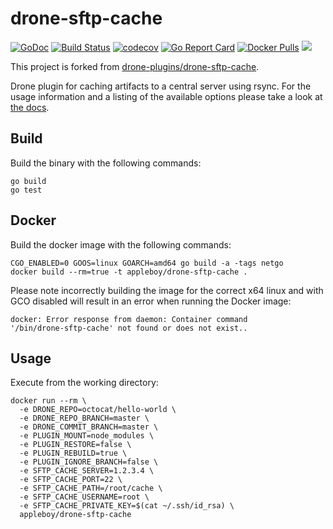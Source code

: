 # drone-sftp-cache

[![GoDoc](https://godoc.org/github.com/appleboy/drone-sftp-cache?status.svg)](https://godoc.org/github.com/appleboy/drone-sftp-cache) [![Build Status](http://drone.wu-boy.com/api/badges/appleboy/drone-sftp-cache/status.svg)](http://drone.wu-boy.com/appleboy/drone-sftp-cache) [![codecov](https://codecov.io/gh/appleboy/drone-sftp-cache/branch/master/graph/badge.svg)](https://codecov.io/gh/appleboy/drone-sftp-cache) [![Go Report Card](https://goreportcard.com/badge/github.com/appleboy/drone-sftp-cache)](https://goreportcard.com/report/github.com/appleboy/drone-sftp-cache) [![Docker Pulls](https://img.shields.io/docker/pulls/appleboy/drone-sftp-cache.svg)](https://hub.docker.com/r/appleboy/drone-sftp-cache/) [![](https://images.microbadger.com/badges/image/appleboy/drone-sftp-cache.svg)](https://microbadger.com/images/appleboy/drone-sftp-cache "Get your own image badge on microbadger.com")

This project is forked from [drone-plugins/drone-sftp-cache](https://github.com/drone-plugins/drone-sftp-cache).

Drone plugin for caching artifacts to a central server using rsync. For the
usage information and a listing of the available options please take a look at
[the docs](DOCS.md).

## Build

Build the binary with the following commands:

```
go build
go test
```

## Docker

Build the docker image with the following commands:

```
CGO_ENABLED=0 GOOS=linux GOARCH=amd64 go build -a -tags netgo
docker build --rm=true -t appleboy/drone-sftp-cache .
```

Please note incorrectly building the image for the correct x64 linux and with
GCO disabled will result in an error when running the Docker image:

```
docker: Error response from daemon: Container command
'/bin/drone-sftp-cache' not found or does not exist..
```

## Usage

Execute from the working directory:

```
docker run --rm \
  -e DRONE_REPO=octocat/hello-world \
  -e DRONE_REPO_BRANCH=master \
  -e DRONE_COMMIT_BRANCH=master \
  -e PLUGIN_MOUNT=node_modules \
  -e PLUGIN_RESTORE=false \
  -e PLUGIN_REBUILD=true \
  -e PLUGIN_IGNORE_BRANCH=false \
  -e SFTP_CACHE_SERVER=1.2.3.4 \
  -e SFTP_CACHE_PORT=22 \
  -e SFTP_CACHE_PATH=/root/cache \
  -e SFTP_CACHE_USERNAME=root \
  -e SFTP_CACHE_PRIVATE_KEY=$(cat ~/.ssh/id_rsa) \
  appleboy/drone-sftp-cache
```
